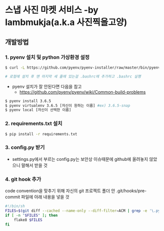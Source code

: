 # 스냅 사진 마켓 서비스  -by lambmukja(a.k.a 사진찍을고양)

## 개발방법

### 1. pyenv 설치 및 python 가상환경 설정
```bash
$ curl -L https://github.com/pyenv/pyenv-installer/raw/master/bin/pyenv-installer | bash

# 로컬에 설치 후 맨 마지막 세 줄에 있는걸 .bashrc에 추가하고 .bashrc 실행
```
* pyenv 설치가 잘 안된다면 다음을 참고
    * https://github.com/pyenv/pyenv/wiki/Common-build-problems

```bash
$ pyenv install 3.6.5
$ pyenv virtualenv 3.6.5 [자신이 원하는 이름] #ex) 3.6.5-snap
$ pyenv local [자신이 선택한 이름]
```

### 2. requirements.txt 설치
```bash
$ pip install -r requirements.txt
```

### 3. config.py 받기
* settings.py에서 부르는 config.py는 보안상 이슈때문에 github에 올려놓지 않았으니 말해서 받을 것


### 4. git hook 추가
code convention을 맞추기 위해 자신의 git 프로젝트 폴더 안 .git/hooks/pre-commit 파일에 아래 내용을 넣을 것

```sh
#!/bin/sh
FILES=$(git diff --cached --name-only --diff-filter=ACM | grep -e '\.py$')
if [ -n "$FILES" ]; then
    flake8 $FILES
fi
```
